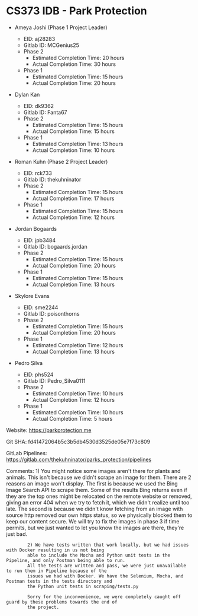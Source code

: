 

# CS373 IDB - Park Protection

- Ameya Joshi (Phase 1 Project Leader)
	- EID: aj28283
	- Gitlab ID: MCGenius25
	- Phase 2
		- Estimated Completion Time: 20 hours
		- Actual Completion Time: 30 hours
	- Phase 1
		- Estimated Completion Time: 15 hours
		- Actual Completion Time: 20 hours

- Dylan Kan
	- EID: dk9362
	- Gitlab ID: Fanta67
	- Phase 2
		- Estimated Completion Time: 15 hours
		- Actual Completion Time: 15 hours
	- Phase 1
		- Estimated Completion Time: 13 hours
		- Actual Completion Time: 10 hours

- Roman Kuhn (Phase 2 Project Leader)
	- EID: rck733
	- Gitlab ID: thekuhninator
	- Phase 2
		- Estimated Completion Time: 15 hours
		- Actual Completion Time: 17 hours
	- Phase 1
		- Estimated Completion Time: 15 hours
		- Actual Completion Time: 12 hours

- Jordan Bogaards
	- EID: jpb3484
	- Gitlab ID: bogaards.jordan
	- Phase 2
		- Estimated Completion Time: 15 hours
		- Actual Completion Time: 20 hours
	- Phase 1
		- Estimated Completion Time: 15 hours
		- Actual Completion Time: 13 hours

- Skylore Evans
	- EID: sme2244
	- Gitlab ID: poisonthorns
	- Phase 2
		- Estimated Completion Time: 15 hours
		- Actual Completion Time: 20 hours
	- Phase 1
		- Estimated Completion Time: 12 hours
		- Actual Completion Time: 13 hours

- Pedro Silva
	- EID: phs524
	- Gitlab ID: Pedro_Silva0111
	- Phase 2
		- Estimated Completion Time: 10 hours
		- Actual Completion Time: 12 hours
	- Phase 1
		- Estimated Completion Time: 10 hours
		- Actual Completion Time: 5 hours


Website: https://parkprotection.me

Git SHA: fd41472064b5c3b5db4530d3525de05e7f73c809

GitLab Pipelines: https://gitlab.com/thekuhninator/parks_protection/pipelines

Comments:	1) You might notice some images aren't there for plants and animals. This isn't because we didn't
			 scrape an image for them. There are 2 reasons an image won't display. The first is because we
			 used the Bing Image Search API to scrape them. Some of the results Bing returns even if they are
			 the top ones might be relocated on the remote website or removed, giving an error 404 when we try
			 to fetch it, which we didn't realize until too late. The second is because we didn't know fetching
			 from an image with source http removed our own https status, so we physically blocked them to keep
			 our content secure. We will try to fix the images in phase 3 if time permits, but we
			 just wanted to let you know the images are there, they're just bad.

			2) We have tests written that work locally, but we had issues with Docker resulting in us not being
			able to include the Mocha and Python unit tests in the Pipeline, and only Postman being able to run.
			All the tests are written and pass, we were just unavailable to run them in Pipeline because of the
			issues we had with Docker. We have the Selenium, Mocha, and Postman tests in the tests directory and
			the Python unit tests in scraping/tests.py

			Sorry for the inconvenience, we were completely caught off guard by these problems towards the end of
			the project.


